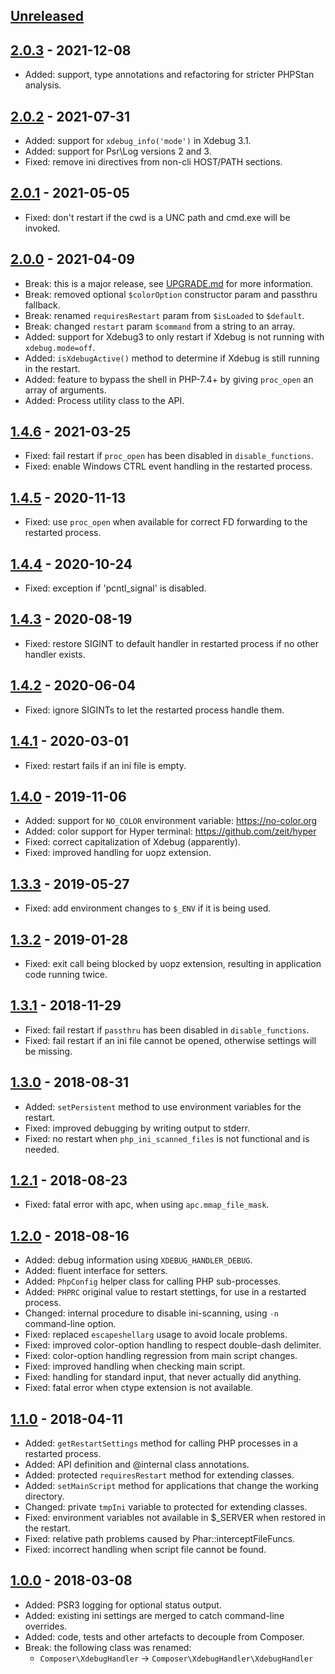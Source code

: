 ## [Unreleased]

## [2.0.3] - 2021-12-08

-   Added: support, type annotations and refactoring for stricter PHPStan analysis.

## [2.0.2] - 2021-07-31

-   Added: support for `xdebug_info('mode')` in Xdebug 3.1.
-   Added: support for Psr\Log versions 2 and 3.
-   Fixed: remove ini directives from non-cli HOST/PATH sections.

## [2.0.1] - 2021-05-05

-   Fixed: don't restart if the cwd is a UNC path and cmd.exe will be invoked.

## [2.0.0] - 2021-04-09

-   Break: this is a major release, see [UPGRADE.md](UPGRADE.md) for more information.
-   Break: removed optional `$colorOption` constructor param and passthru fallback.
-   Break: renamed `requiresRestart` param from `$isLoaded` to `$default`.
-   Break: changed `restart` param `$command` from a string to an array.
-   Added: support for Xdebug3 to only restart if Xdebug is not running with `xdebug.mode=off`.
-   Added: `isXdebugActive()` method to determine if Xdebug is still running in the restart.
-   Added: feature to bypass the shell in PHP-7.4+ by giving `proc_open` an array of arguments.
-   Added: Process utility class to the API.

## [1.4.6] - 2021-03-25

-   Fixed: fail restart if `proc_open` has been disabled in `disable_functions`.
-   Fixed: enable Windows CTRL event handling in the restarted process.

## [1.4.5] - 2020-11-13

-   Fixed: use `proc_open` when available for correct FD forwarding to the restarted process.

## [1.4.4] - 2020-10-24

-   Fixed: exception if 'pcntl_signal' is disabled.

## [1.4.3] - 2020-08-19

-   Fixed: restore SIGINT to default handler in restarted process if no other handler exists.

## [1.4.2] - 2020-06-04

-   Fixed: ignore SIGINTs to let the restarted process handle them.

## [1.4.1] - 2020-03-01

-   Fixed: restart fails if an ini file is empty.

## [1.4.0] - 2019-11-06

-   Added: support for `NO_COLOR` environment variable: https://no-color.org
-   Added: color support for Hyper terminal: https://github.com/zeit/hyper
-   Fixed: correct capitalization of Xdebug (apparently).
-   Fixed: improved handling for uopz extension.

## [1.3.3] - 2019-05-27

-   Fixed: add environment changes to `$_ENV` if it is being used.

## [1.3.2] - 2019-01-28

-   Fixed: exit call being blocked by uopz extension, resulting in application code running twice.

## [1.3.1] - 2018-11-29

-   Fixed: fail restart if `passthru` has been disabled in `disable_functions`.
-   Fixed: fail restart if an ini file cannot be opened, otherwise settings will be missing.

## [1.3.0] - 2018-08-31

-   Added: `setPersistent` method to use environment variables for the restart.
-   Fixed: improved debugging by writing output to stderr.
-   Fixed: no restart when `php_ini_scanned_files` is not functional and is needed.

## [1.2.1] - 2018-08-23

-   Fixed: fatal error with apc, when using `apc.mmap_file_mask`.

## [1.2.0] - 2018-08-16

-   Added: debug information using `XDEBUG_HANDLER_DEBUG`.
-   Added: fluent interface for setters.
-   Added: `PhpConfig` helper class for calling PHP sub-processes.
-   Added: `PHPRC` original value to restart stettings, for use in a restarted process.
-   Changed: internal procedure to disable ini-scanning, using `-n` command-line option.
-   Fixed: replaced `escapeshellarg` usage to avoid locale problems.
-   Fixed: improved color-option handling to respect double-dash delimiter.
-   Fixed: color-option handling regression from main script changes.
-   Fixed: improved handling when checking main script.
-   Fixed: handling for standard input, that never actually did anything.
-   Fixed: fatal error when ctype extension is not available.

## [1.1.0] - 2018-04-11

-   Added: `getRestartSettings` method for calling PHP processes in a restarted process.
-   Added: API definition and @internal class annotations.
-   Added: protected `requiresRestart` method for extending classes.
-   Added: `setMainScript` method for applications that change the working directory.
-   Changed: private `tmpIni` variable to protected for extending classes.
-   Fixed: environment variables not available in $\_SERVER when restored in the restart.
-   Fixed: relative path problems caused by Phar::interceptFileFuncs.
-   Fixed: incorrect handling when script file cannot be found.

## [1.0.0] - 2018-03-08

-   Added: PSR3 logging for optional status output.
-   Added: existing ini settings are merged to catch command-line overrides.
-   Added: code, tests and other artefacts to decouple from Composer.
-   Break: the following class was renamed:
    -   `Composer\XdebugHandler` -> `Composer\XdebugHandler\XdebugHandler`

[unreleased]: https://github.com/composer/xdebug-handler/compare/2.0.3...HEAD
[2.0.3]: https://github.com/composer/xdebug-handler/compare/2.0.2...2.0.3
[2.0.2]: https://github.com/composer/xdebug-handler/compare/2.0.1...2.0.2
[2.0.1]: https://github.com/composer/xdebug-handler/compare/2.0.0...2.0.1
[2.0.0]: https://github.com/composer/xdebug-handler/compare/1.4.6...2.0.0
[1.4.6]: https://github.com/composer/xdebug-handler/compare/1.4.5...1.4.6
[1.4.5]: https://github.com/composer/xdebug-handler/compare/1.4.4...1.4.5
[1.4.4]: https://github.com/composer/xdebug-handler/compare/1.4.3...1.4.4
[1.4.3]: https://github.com/composer/xdebug-handler/compare/1.4.2...1.4.3
[1.4.2]: https://github.com/composer/xdebug-handler/compare/1.4.1...1.4.2
[1.4.1]: https://github.com/composer/xdebug-handler/compare/1.4.0...1.4.1
[1.4.0]: https://github.com/composer/xdebug-handler/compare/1.3.3...1.4.0
[1.3.3]: https://github.com/composer/xdebug-handler/compare/1.3.2...1.3.3
[1.3.2]: https://github.com/composer/xdebug-handler/compare/1.3.1...1.3.2
[1.3.1]: https://github.com/composer/xdebug-handler/compare/1.3.0...1.3.1
[1.3.0]: https://github.com/composer/xdebug-handler/compare/1.2.1...1.3.0
[1.2.1]: https://github.com/composer/xdebug-handler/compare/1.2.0...1.2.1
[1.2.0]: https://github.com/composer/xdebug-handler/compare/1.1.0...1.2.0
[1.1.0]: https://github.com/composer/xdebug-handler/compare/1.0.0...1.1.0
[1.0.0]: https://github.com/composer/xdebug-handler/compare/d66f0d15cb57...1.0.0
